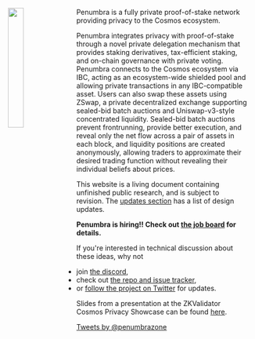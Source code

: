 
<img style="width: 25%; max-width: 11em; float: left; margin: 1em;" src="https://penumbra.zone/penumbra-glow-alpha-mask.png">


Penumbra is a fully private proof-of-stake network providing privacy to the
Cosmos ecosystem.

Penumbra integrates privacy with proof-of-stake through a novel private
delegation mechanism that provides staking derivatives, tax-efficient staking,
and on-chain governance with private voting. Penumbra connects to the Cosmos
ecosystem via IBC, acting as an ecosystem-wide shielded pool and allowing
private transactions in any IBC-compatible asset.  Users can also swap these
assets using ZSwap, a private decentralized exchange supporting sealed-bid batch
auctions and Uniswap-v3-style concentrated liquidity.  Sealed-bid batch auctions
prevent frontrunning, provide better execution, and reveal only the net flow
across a pair of assets in each block, and liquidity positions are created
anonymously, allowing traders to approximate their desired trading function
without revealing their individual beliefs about prices.

This website is a living document containing unfinished public research, and
is subject to revision.  The [updates section](./updates.md) has a list of
design updates.

**Penumbra is hiring!! Check out [the job board](https://boards.greenhouse.io/penumbralabs/) for details.**

If you're interested in technical discussion about
these ideas, why not

- join [the discord](https://discord.gg/hKvkrqa3zC), 
- check out [the repo and issue tracker](https://github.com/hdevalence/penumbra-notes),
- or [follow the project on Twitter](https://twitter.com/penumbrazone) for updates.

Slides from a presentation at the ZKValidator Cosmos Privacy Showcase can be
found [here](./penumbra-zkv-showcase.pdf).

<a class="twitter-timeline" data-dnt="true" data-theme="dark" href="https://twitter.com/penumbrazone?ref_src=twsrc%5Etfw">Tweets by @penumbrazone</a> <script async src="https://platform.twitter.com/widgets.js" charset="utf-8"></script>
